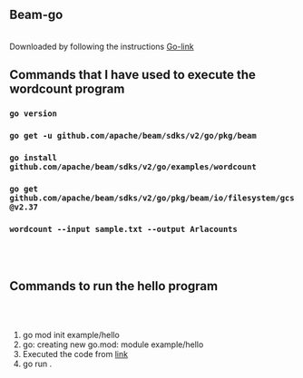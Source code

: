 ## Beam-go 
<br>  Downloaded by following the instructions [Go-link](https://go.dev/doc/install) </br>
## Commands that I have used to execute the wordcount program


 
 ### `go version`
  ###  `go get -u github.com/apache/beam/sdks/v2/go/pkg/beam`
  ### `go install github.com/apache/beam/sdks/v2/go/examples/wordcount`
  ### `go get github.com/apache/beam/sdks/v2/go/pkg/beam/io/filesystem/gcs@v2.37`
  ### `wordcount --input sample.txt --output Arlacounts`
  <br></br>
  ## Commands to run the hello program
  <br></br>
  1. go mod init example/hello
  2. go: creating new go.mod: module example/hello
  3. Executed the code from [link](https://go.dev/doc/tutorial/getting-started)
  4. go run .
  
  
